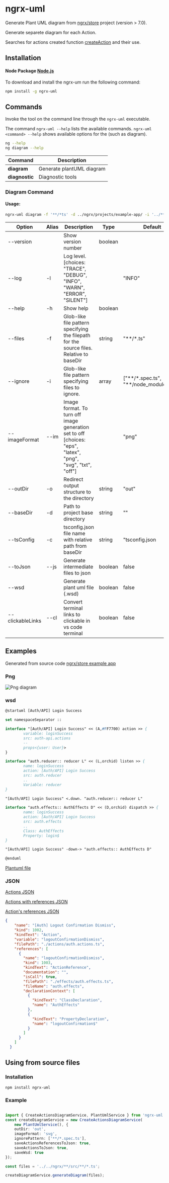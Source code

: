 # ngrx-uml
Generate Plant UML diagram from [ngrx/store](https://ngrx.io) project (version > 7.0).

Generate separete diagram for each Action.

Searches for actions created function [createAction](https://ngrx.io/api/store/createAction) and their use.

## Installation

#### Node Package [Node.js](http://nodejs.org/) 

To download and install the ngrx-um run the following command:

```bash
npm install -g ngrx-uml
```

## Commands
Invoke the tool on the command line through the `ngrx-uml` executable. 

The command `ngrx-uml --help` lists the available commands.
`ngrx-uml <command> --help` shows available options for the <command> (such as diagram).

```bash
ng --help
ng diagram --help
```

| Command      | Description                                                                                                                                     |
| ------------ | ----------------------------------------------------------------------------------------------------------------------------------------------- |
| **diagram**    | Generate plantUML diagram                                                                        |
| **diagnostic** | Diagnostic tools                                                                        |


### Diagram Command

#### Usage:

```bash
ngrx-uml diagram -f '**/*ts' -d ../ngrx/projects/example-app/ -i '../**/*.spec.ts' -c tsconfig.app.json
```


| Option | Alias | Description                         | Type | Default |
| --------| ------| ------------------------------------------------------------------- | -------- | ---------- |
|  --version    | |              Show version number                                    | boolean |            |
| --log     | -l |   Log level. [choices: "TRACE", "DEBUG", "INFO", "WARN", "ERROR", "SILENT"] | | "INFO" |
|  --help   | -h |          Show help                                                    |    boolean | |
|  --files | -f  |           Glob-like file pattern specifying the filepath for the source files. Relative to baseDir | string  |  "**/*.ts" |
|  --ignore | -i  |          Glob-like file pattern specifying files to ignore. | array | ["\*\*/*.spec.ts", "\*\*/node_modules/\*\*"] |
|  --imageFormat | --im |    Image format. To turn off image generation set to off [choices: "eps", "latex", "png", "svg", "txt", "off"] | | "png" |
|  --outDir | -o   |         Redirect output structure to the directory      |  string | "out"  |
|  --baseDir | -d  |         Path to project base directory                   |   string | "" |
|  --tsConfig | -c |         tsconfig.json file name with relative path from baseDir | string |  "tsconfig.json |
|  --toJson | --js |         Generate intermediate files to json             | boolean  |  false |
|  --wsd    | |               Generate plant uml file (.wsd)                | boolean  | false |
|  --clickableLinks | --cl | Convert  terminal links to clickable in vs code terminal | boolean | false |


## Examples

Generated from source code [ngrx/store example app](https://github.com/ngrx/platform/tree/master/projects/example-app) 

### Png

![Png diagram](docs/assets/examples/_Auth-API_Login-Success.png)

### wsd 

```pascal
@startuml [Auth/API] Login Success

set namespaceSeparator ::

interface "[Auth/API] Login Success" << (A,#FF7700) action >> {
        variable: loginSuccess
        src: auth-api.actions
        --
        props<{user: User}>
}

interface "auth.reducer:: reducer L" << (L,orchid) listen >> {
        name: loginSuccess
        action: [Auth/API] Login Success
        src: auth.reducer
        ..
        Variable: reducer
}

"[Auth/API] Login Success" <.down. "auth.reducer:: reducer L"

interface "auth.effects:: AuthEffects D" << (D,orchid) dispatch >> {
        name: loginSuccess
        action: [Auth/API] Login Success
        src: auth.effects
        ..
        Class: AuthEffects
        Property: login$
}

"[Auth/API] Login Success" -down-> "auth.effects:: AuthEffects D"

@enduml
```

[Plantuml file](docs/assets/examples/_Auth-API_Login-Success.wsd)

### JSON 

[Actions JSON](docs/assets/examples/actions.json)

[Actions with references JSON](docs/assets/examples/actions-with-references.json)

[Action's references JSON](docs/assets/examples/actions-references.json)

```JSON
{
    "name": "[Auth] Logout Confirmation Dismiss",
    "kind": 1002,
    "kindText": "Action",
    "variable": "logoutConfirmationDismiss",
    "filePath": "./actions/auth.actions.ts",
    "references": [
      {
        "name": "logoutConfirmationDismiss",
        "kind": 1003,
        "kindText": "ActionReference",
        "documentation": "",
        "isCall": true,
        "filePath": "./effects/auth.effects.ts",
        "fileName": "auth.effects",
        "declarationContext": [
          {
            "kindText": "ClassDeclaration",
            "name": "AuthEffects"
          },
          {
            "kindText": "PropertyDeclaration",
            "name": "logoutConfirmation$"
          }
        ]
      }
    ]
  }
```


## Using from source files


### Installation

```bash
npm install ngrx-uml
```

### Example

```typescript 

import { CreateActionsDiagramService, PlantUmlService } from 'ngrx-uml';
const createDiagramService = new CreateActionsDiagramService(
    new PlantUmlService(), {
    outDir: 'out',
    imageFormat: 'svg',
    ignorePattern: ['**/*.spec.ts'],
    saveActionsReferencesToJson: true,
    saveActionsToJson: true,
    saveWsd: true
});

const files = '../../ngrx/**/src/**/*.ts';

createDiagramService.generateDiagram(files);
```